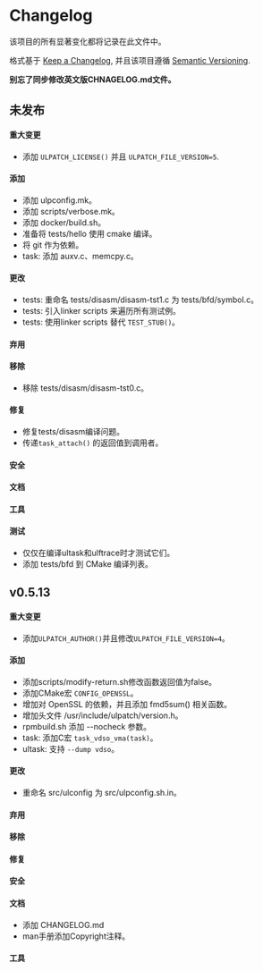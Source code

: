 # Changelog

该项目的所有显著变化都将记录在此文件中。

格式基于 [Keep a Changelog](https://keepachangelog.com/en/1.0.0/),
并且该项目遵循
[Semantic Versioning](https://semver.org/spec/v2.0.0.html).

**别忘了同步修改英文版CHNAGELOG.md文件。**


## 未发布
#### 重大变更
- 添加 `ULPATCH_LICENSE()` 并且 `ULPATCH_FILE_VERSION=5`.
#### 添加
- 添加 ulpconfig.mk。
- 添加 scripts/verbose.mk。
- 添加 docker/build.sh。
- 准备将 tests/hello 使用 cmake 编译。
- 将 git 作为依赖。
- task: 添加 auxv.c、memcpy.c。
#### 更改
- tests: 重命名 tests/disasm/disasm-tst1.c 为 tests/bfd/symbol.c。
- tests: 引入linker scripts 来遍历所有测试例。
- tests: 使用linker scripts 替代 `TEST_STUB()`。
#### 弃用
#### 移除
- 移除 tests/disasm/disasm-tst0.c。
#### 修复
- 修复tests/disasm编译问题。
- 传递`task_attach()` 的返回值到调用者。
#### 安全
#### 文档
#### 工具
#### 测试
- 仅仅在编译ultask和ulftrace时才测试它们。
- 添加 tests/bfd 到 CMake 编译列表。


## v0.5.13

#### 重大变更
- 添加`ULPATCH_AUTHOR()`并且修改`ULPATCH_FILE_VERSION=4`。
#### 添加
- 添加scripts/modify-return.sh修改函数返回值为false。
- 添加CMake宏 `CONFIG_OPENSSL`。
- 增加对 OpenSSL 的依赖，并且添加 fmd5sum() 相关函数。
- 增加头文件 /usr/include/ulpatch/version.h。
- rpmbuild.sh 添加 --nocheck 参数。
- task: 添加C宏 `task_vdso_vma(task)`。
- ultask: 支持 `--dump vdso`。
#### 更改
- 重命名 src/ulconfig 为 src/ulpconfig.sh.in。
#### 弃用
#### 移除
#### 修复
#### 安全
#### 文档
- 添加 CHANGELOG.md
- man手册添加Copyright注释。
#### 工具
